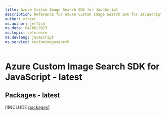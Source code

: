 ```yaml
---
title: Azure Custom Image Search SDK for JavaScript
description: Reference for Azure Custom Image Search SDK for JavaScript
author: xirzec
ms.author: jeffish
ms.data: 04/06/2023
ms.topic: reference
ms.devlang: javascript
ms.service: customimagesearch
---
```

# Azure Custom Image Search SDK for JavaScript - latest
## Packages - latest
[!INCLUDE [packages](custom-image-search-index.md)]